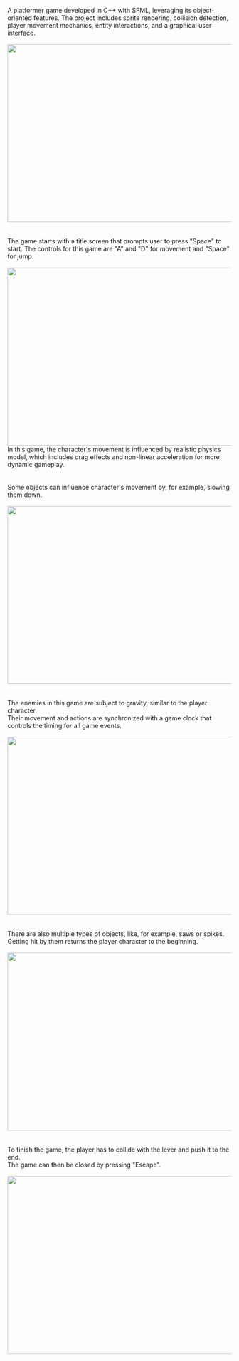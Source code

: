 A platformer game developed in C++ with SFML, leveraging its object-oriented
features. The project includes sprite rendering, collision detection, player
movement mechanics, entity interactions, and a graphical user interface.
<br />
<br />
<img src="https://github.com/ArseniMokhau/Platformer-SFML/assets/99400189/544e1179-261d-4d14-9653-d29adb346f63.png" data-canonical-src="https://github.com/ArseniMokhau/Platformer-SFML/assets/99400189/544e1179-261d-4d14-9653-d29adb346f63.png" width="700" height="400" />
<br />
<br />
<br />
The game starts with a title screen that prompts user to press "Space" to start.
The controls for this game are "A" and "D" for movement and "Space" for jump.
<br />
<br />
<img src="https://github.com/ArseniMokhau/Platformer-SFML/assets/99400189/da6353b1-fe45-40ae-9517-776c3dbd09d1.gif" data-canonical-src="https://github.com/ArseniMokhau/Platformer-SFML/assets/99400189/da6353b1-fe45-40ae-9517-776c3dbd09d1.gif" width="700" height="400" />
<br />
In this game, the character's movement is influenced by realistic physics model, which includes drag effects and non-linear acceleration for more dynamic gameplay.
<br />
<br />
<br />
Some objects can influence character's movement by, for example, slowing them down.
<br />
<br />
<img src="https://github.com/ArseniMokhau/Platformer-SFML/assets/99400189/64c6c809-ed6b-46ce-904e-fb3bb62a528c.gif" data-canonical-src="https://github.com/ArseniMokhau/Platformer-SFML/assets/99400189/64c6c809-ed6b-46ce-904e-fb3bb62a528c.gif" width="700" height="400" />
<br />
<br />
<br />
The enemies in this game are subject to gravity, similar to the player character.<br />
Their movement and actions are synchronized with a game clock that controls the timing for all game events.
<br />
<br />
<img src="https://github.com/ArseniMokhau/Platformer-SFML/assets/99400189/76d87808-5982-4fd1-bb1b-29fea497d332.gif" data-canonical-src="https://github.com/ArseniMokhau/Platformer-SFML/assets/99400189/76d87808-5982-4fd1-bb1b-29fea497d332.gif" width="700" height="400" />
<br />
<br />
<br />
There are also multiple types of objects, like, for example, saws or spikes.<br />
Getting hit by them returns the player character to the beginning.
<br />
<br />
<img src="https://github.com/ArseniMokhau/Platformer-SFML/assets/99400189/d47beb60-4f29-4273-ae1e-f2eb64d99f93.gif" data-canonical-src="https://github.com/ArseniMokhau/Platformer-SFML/assets/99400189/d47beb60-4f29-4273-ae1e-f2eb64d99f93.gif" width="700" height="400" />
<br />
<br />
<br />
To finish the game, the player has to collide with the lever and push it to the end.<br />
The game can then be closed by pressing "Escape".
<br />
<br />
<img src="https://github.com/ArseniMokhau/Platformer-SFML/assets/99400189/ba4342da-becb-44be-a349-5b9e75ae5cbb.gif" data-canonical-src="https://github.com/ArseniMokhau/Platformer-SFML/assets/99400189/ba4342da-becb-44be-a349-5b9e75ae5cbb.gif" width="700" height="400" />
<br />
<br />
